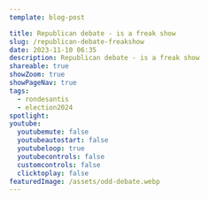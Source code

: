 ```yaml
---
template: blog-post

title: Republican debate - is a freak show
slug: /republican-debate-freakshow
date: 2023-11-10 06:35
description: Republican debate - is a freak show
shareable: true
showZoom: true
showPageNav: true
tags:
  - rondesantis
  - election2024
spotlight:
youtube:
  youtubemute: false
  youtubeautostart: false
  youtubeloop: true
  youtubecontrols: false
  customcontrols: false
  clicktoplay: false
featuredImage: /assets/odd-debate.webp
---
```

